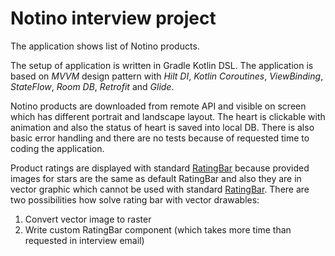 # Notino interview project

The application shows list of Notino products.

The setup of application is written in Gradle Kotlin DSL. The application is based on *MVVM* design pattern with *Hilt DI*, *Kotlin Coroutines*, *ViewBinding*, *StateFlow*, *Room DB*, *Retrofit* and *Glide*.

Notino products are downloaded from remote API and visible on screen which has different portrait and landscape layout.
The heart is clickable with animation and also the status of heart is saved into local DB.
There is also basic error handling and there are no tests because of requested time to coding the application.

Product ratings are displayed with standard [RatingBar](https://developer.android.com/reference/android/widget/RatingBar) because provided images for stars are the same as default RatingBar and also they are in vector graphic which cannot be used with standard [RatingBar](https://developer.android.com/reference/android/widget/RatingBar). There are two possibilities how solve rating bar with vector drawables:
1. Convert vector image to raster
2. Write custom RatingBar component (which takes more time than requested in interview email)
